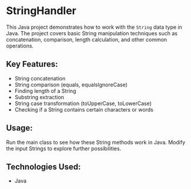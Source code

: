 # StringHandler

This Java project demonstrates how to work with the `String` data type in Java. The project covers basic String manipulation techniques such as concatenation, comparison, length calculation, and other common operations.

## Key Features:
- String concatenation
- String comparison (equals, equalsIgnoreCase)
- Finding length of a String
- Substring extraction
- String case transformation (toUpperCase, toLowerCase)
- Checking if a String contains certain characters or words

## Usage:
Run the main class to see how these String methods work in Java. Modify the input Strings to explore further possibilities.

## Technologies Used:
- Java

